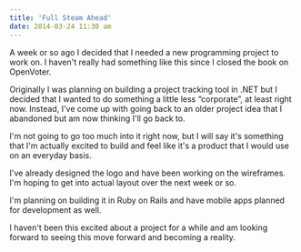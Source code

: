 ```yaml
---
title: 'Full Steam Ahead'
date: 2014-03-24 11:30 am
---
```


A week or so ago I decided that I needed a new programming project to work on. I haven't really had something like this since I closed the book on OpenVoter.

Originally I was planning on building a project tracking tool in .NET but I decided that I wanted to do something a little less “corporate”, at least right now. Instead, I've come up with going back to an older project idea that I abandoned but am now thinking I'll go back to.

I'm not going to go too much into it right now, but I will say it's something that I'm actually excited to build and feel like it's a product that I would use on an everyday basis.

I've already designed the logo and have been working on the wireframes. I'm hoping to get into actual layout over the next week or so.

I'm planning on building it in Ruby on Rails and have mobile apps planned for development as well.

I haven't been this excited about a project for a while and am looking forward to seeing this move forward and becoming a reality.
